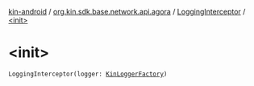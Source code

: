 [kin-android](../../index.md) / [org.kin.sdk.base.network.api.agora](../index.md) / [LoggingInterceptor](index.md) / [&lt;init&gt;](./-init-.md)

# &lt;init&gt;

`LoggingInterceptor(logger: `[`KinLoggerFactory`](../../org.kin.sdk.base.tools/-kin-logger-factory/index.md)`)`